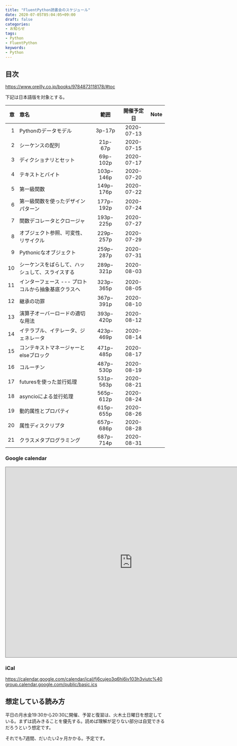 ```yaml
---
title: "FluentPython読書会のスケジュール"
date: 2020-07-05T05:04:05+09:00
draft: false
categories:
- お知らせ
tags:
- Python
- FluentPython
keywords:
- Python
---
```


## 目次

<https://www.oreilly.co.jp/books/9784873118178/#toc>

下記は日本語版を対象とする。

|章|章名 |範囲|開催予定日|Note|
|-:|:----|:--:|:----:|:---:|
|1|Pythonのデータモデル|3p-17p|2020-07-13||
|2|シーケンスの配列|21p-67p|2020-07-15||
|3|ディクショナリとセット|69p-102p|2020-07-17||
|4|テキストとバイト|103p-146p|2020-07-20||
|5|第一級関数|149p-176p|2020-07-22||
|6|第一級関数を使ったデザインパターン|177p-192p|2020-07-24||
|7|関数デコレータとクロージャ|193p-225p|2020-07-27||
|8|オブジェクト参照、可変性、リサイクル|229p-257p|2020-07-29||
|9|Pythonicなオブジェクト|259p-287p|2020-07-31||
|10|シーケンスをばらして、ハッシュして、スライスする|289p-321p|2020-08-03||
|11|インターフェース --- プロトコルから抽象基底クラスへ|323p-365p|2020-08-05||
|12|継承の功罪|367p-391p|2020-08-10||
|13|演算子オーバーロードの適切な用法|393p-420p|2020-08-12||
|14|イテラブル、イテレータ、ジェネレータ|423p-469p|2020-08-14||
|15|コンテキストマネージャーとelseブロック|471p-485p|2020-08-17||
|16|コルーチン|487p-530p|2020-08-19||
|17|futuresを使った並行処理|531p-563p|2020-08-21||
|18|asyncioによる並行処理|565p-612p|2020-08-24||
|19|動的属性とプロパティ|615p-655p|2020-08-26||
|20|属性ディスクリプタ|657p-686p|2020-08-28||
|21|クラスメタプログラミング|687p-714p|2020-08-31||

### Google calendar

<iframe src="https://calendar.google.com/calendar/embed?height=600&amp;wkst=1&amp;bgcolor=%23ffffff&amp;ctz=Asia%2FTokyo&amp;src=Zmo2Y3VqZW8zcTZoaTZpdjEwM2gzdml1dGNAZ3JvdXAuY2FsZW5kYXIuZ29vZ2xlLmNvbQ&amp;src=amEuamFwYW5lc2UjaG9saWRheUBncm91cC52LmNhbGVuZGFyLmdvb2dsZS5jb20&amp;color=%23795548&amp;color=%23009688&amp;showCalendars=0&amp;showTabs=0" style="border:solid 1px #777" width="800" height="600" frameborder="0" scrolling="no"></iframe>

### iCal

<https://calendar.google.com/calendar/ical/fj6cujeo3q6hi6iv103h3viutc%40group.calendar.google.com/public/basic.ics>

## 想定している読み方

平日の月水金19:30から20:30に開催、予習と復習は、火木土日曜日を想定している。まずは読みきることを優先する。読めば理解が足りない部分は自覚できるだろうという想定です。

それでも7週間、だいたい2ヶ月かかる。予定です。


